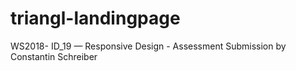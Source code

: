 # triangl-landingpage
WS2018- ID_19 — Responsive Design - Assessment Submission by Constantin Schreiber
